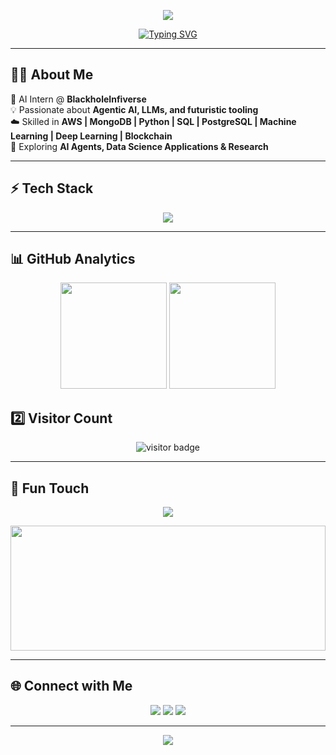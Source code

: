 <!-- Banner -->
<p align="center">
  <img src="https://capsule-render.vercel.app/api?type=waving&color=7B2CBF&height=250&section=header&text=Yashika%20Tirkey&fontSize=60&fontColor=FFFFFF&animation=fadeIn&fontAlignY=38&desc=AI%20%7C%20Data%20Science%20%7C%20Agentic%20AI&descAlignY=60&descAlign=50" />
</p>

<!-- Typing Animation -->
<p align="center">
  <a href="https://github.com/yashikart">
    <img src="https://readme-typing-svg.herokuapp.com?font=Fira+Code&weight=600&size=24&pause=1000&color=9D4EDD&center=true&vCenter=true&width=600&lines=AI+Intern+%40+BlackholeInfiverse;Passionate+about+Data+Science+%26+AI;Exploring+Agentic+AI+%26+LLMs;AWS+%7C+MongoDB+%7C+Python+%7C+SQL+%7C+PostgreSQL;Building+Futuristic+AI+Projects;Blockchain+%7C+Ethereum" alt="Typing SVG" />
  </a>
</p>

---

## 👩‍💻 About Me  
🌌 AI Intern @ **BlackholeInfiverse**  
💡 Passionate about **Agentic AI, LLMs, and futuristic tooling**  
☁️ Skilled in **AWS | MongoDB | Python | SQL | PostgreSQL | Machine Learning | Deep Learning | Blockchain**  
🚀 Exploring **AI Agents, Data Science Applications & Research**  


---

## ⚡ Tech Stack  

<p align="center">
  <img src="https://skillicons.dev/icons?i=python,tensorflow,pytorch,mysql,postgres,mongodb,aws,git,github,docker,html,css,js,ethereum" />
</p>

---

## 📊 GitHub Analytics  

<p align="center">
  <img src="https://github-readme-stats.vercel.app/api?username=yashikart&show_icons=true&theme=midnight-purple&hide_border=true&count_private=true" height="170"/>
  <img src="https://github-readme-streak-stats.herokuapp.com/?user=yashikart&theme=midnight-purple&hide_border=true" height="170"/>
</p>

## 2️⃣ Visitor Count  

<p align="center">
  <img src="https://visitor-badge.laobi.icu/badge?page_id=yashikart.yashikart" alt="visitor badge"/>
</p>

---

## 🌌 Fun Touch  

<p align="center">
  <img src="https://github-profile-trophy.vercel.app/?username=yashikart&theme=dracula&no-frame=true&row=1&column=6" />
</p>

<p align="center">
  <img src="https://raw.githubusercontent.com/rodrigograca31/rodrigograca31/master/matrix.svg" width="100%" height="200px"/>
</p>

---

## 🌐 Connect with Me  

<p align="center">
  <a href="https://www.linkedin.com/in/yashika-tirkey2001/"><img src="https://img.shields.io/badge/LinkedIn-9D4EDD?style=for-the-badge&logo=linkedin&logoColor=white"/></a>
  <a href="mailto:riyashika20@gmail.com"><img src="https://img.shields.io/badge/Email-7B2CBF?style=for-the-badge&logo=gmail&logoColor=white"/></a>
  <a href="https://github.com/yashikart"><img src="https://img.shields.io/badge/GitHub-7B2CBF?style=for-the-badge&logo=github&logoColor=white"/></a>
</p>

---

<!-- Footer -->
<p align="center">
  <img src="https://capsule-render.vercel.app/api?type=waving&color=7B2CBF&height=120&section=footer"/>
</p>
